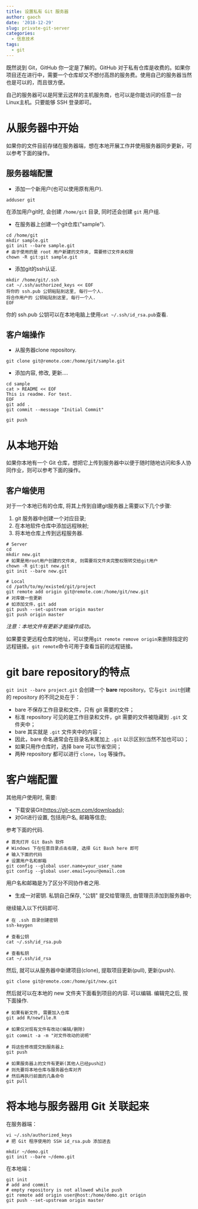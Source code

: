 ```yaml
---
title: 设置私有 Git 服务器
author: gaoch
date: '2018-12-29'
slug: private-git-server
categories:
  - 信息技术
tags:
  - git
---
```


既然说到 Git，GitHub 你一定是了解的。GitHub 对于私有仓库是收费的。如果你项目还在进行中，需要一个仓库却又不想付高昂的服务费。使用自己的服务器当然也是可以的，而且很方便。

自己的服务器可以是阿里云这样的主机服务商，也可以是你能访问的任意一台Linux主机。只要能够 SSH 登录即可。

# 从服务器中开始

如果你的文件目前存储在服务器端，想在本地开展工作并使用服务器同步更新，可以参考下面的操作。

## 服务器端配置

- 添加一个新用户(也可以使用原有用户).

```{bash}
adduser git
```

在添加用户git时, 会创建 `/home/git` 目录, 同时还会创建 `git` 用户组.

- 在服务器上创建一个git仓库("sample").

```{bash}
cd /home/git
mkdir sample.git
git init --bare sample.git
# 由于使用的是 root 用户新建的文件夹, 需要修订文件夹权限
chown -R git:git sample.git
```

- 添加git的ssh认证.

```{bash}
mkdir /home/git/.ssh
cat ~/.ssh/authorized_keys << EOF
将你的 ssh.pub 公钥粘贴到这里, 每行一个人.
将合作用户的 公钥粘贴到这里, 每行一个人.
EOF
```

你的 ssh.pub 公钥可以在本地电脑上使用`cat ~/.ssh/id_rsa.pub`查看.

## 客户端操作

- 从服务器clone repository.

```{bash}
git clone git@remote.com:/home/git/sample.git
```
- 添加内容, 修改, 更新....

```{bash}
cd sample
cat > README << EOF
This is readme. For test.
EOF
git add .
git commit --message "Initial Commit"

git push
```

# 从本地开始

如果你本地有一个 Git 仓库，想把它上传到服务器中以便于随时随地访问和多人协同作业，则可以参考下面的操作。

## 客户端使用

对于一个本地已有的仓库, 将其上传到自建git服务器上需要以下几个步骤:

1. git 服务器中创建一个对应目录;
2. 在本地软件仓库中添加远程映射;
3. 将本地仓库上传到远程服务器.


```{bash}
# Server
cd
mkdir new.git
# 如果是用root用户创建的文件夹, 则需要将文件夹完整权限转交给git用户
chown -R git:git new.git
git init --bare new.git

# Local
cd /path/to/my/existed/git/project
git remote add origin git@remote.com:/home/git/new.git
# 对库做一些更新
# 如添加文件，git add
git push --set-upstream origin master
git push origin master
```

*注意：本地文件有更新才能操作成功。*

如果要变更远程仓库的地址，可以使用`git remote remove origin`来删除指定的远程链接。`git remote`命令可用于查看当前的远程链接。

# git bare repository的特点

`git init --bare project.git` 会创建一个 **bare** repository。它与`git init`创建的 repository 的不同之处在于：

- bare 不保存工作目录和文件，只有 git 需要的文件；
- 标准 repository 可见的是工作目录和文件，git 需要的文件被隐藏到 `.git` 文件夹中；
- bare 其实就是 `.git` 文件夹中的内容；
- 因此，bare 命名通常会在目录名末尾加上 `.git` 以示区别(当然不加也可以)；
- 如果只用作仓库时，选择 bare 可以节省空间；
- 两种 repository 都可以进行 `clone`，`log` 等操作。

# 客户端配置

其他用户使用时, 需要:
- 下载安装Git(https://git-scm.com/downloads);
- 对Git进行设置, 包括用户名, 邮箱等信息;

参考下面的代码.

```{bash}
# 首先打开 Git Bash 软件
# Windows 下在任意目录点击右键, 选择 Git Bash here 即可
# 输入下面的代码
# 设置用户名和邮箱
git config --global user.name=your_user_name
git config --global user.email=your@email.com
```

用户名和邮箱是为了区分不同协作者之用.

- 生成一对密钥. 私钥自己保存,  "公钥" 提交给管理员, 由管理员添加到服务器中;

继续输入以下代码即可.

```{bash}
# 在 .ssh 目录创建密钥
ssh-keygen

# 查看公钥
cat ~/.ssh/id_rsa.pub

# 查看私钥
cat ~/.ssh/id_rsa
```

然后, 就可以从服务器中新建项目(clone), 提取项目更新(pull), 更新(push).

```{bash}
git clone git@remote.com:/home/git/new.git
```

然后就可以在本地的 new 文件夹下面看到项目的内容. 可以编辑. 编辑完之后, 按下面操作.

```{bash}
# 如果有新文件, 需要加入仓库
git add R/newfile.R

# 如果仅对现有文件有改动(编辑/删除)
git commit -a -m "对文件改动的说明"

# 将这些修改提交到服务器上
git push

# 如果服务器上的文件有更新(其他人已经push过)
# 则先要将本地仓库与服务器仓库对齐
# 然后再执行前面的几条命令
git pull
```

# 将本地与服务器用 Git 关联起来

在服务器端：


```
vi ~/.ssh/authorized_keys
# 把 Git 程序使用的 SSH id_rsa.pub 添加进去

mkdir ~/demo.git
git init --bare ~/demo.git
```

在本地端：


```
git init
# add and commit
# empty repository is not allowed while push
git remote add origin user@host:/home/demo.git origin
git push --set-upstream origin master
```
